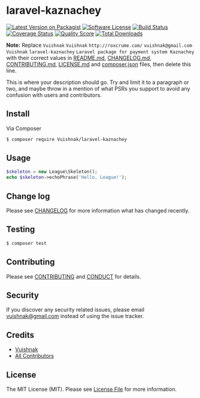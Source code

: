 # laravel-kaznachey

[![Latest Version on Packagist][ico-version]][link-packagist]
[![Software License][ico-license]](LICENSE.md)
[![Build Status][ico-travis]][link-travis]
[![Coverage Status][ico-scrutinizer]][link-scrutinizer]
[![Quality Score][ico-code-quality]][link-code-quality]
[![Total Downloads][ico-downloads]][link-downloads]

**Note:** Replace ```Vuishnak``` ```Vuishnak``` ```http://roxcrume.com/``` ```vuishnak@gmail.com``` ```Vuishnak``` ```laravel-kaznachey``` ```Laravel package for payment system Kaznachey``` with their correct values in [README.md](README.md), [CHANGELOG.md](CHANGELOG.md), [CONTRIBUTING.md](CONTRIBUTING.md), [LICENSE.md](LICENSE.md) and [composer.json](composer.json) files, then delete this line.

This is where your description should go. Try and limit it to a paragraph or two, and maybe throw in a mention of what
PSRs you support to avoid any confusion with users and contributors.

## Install

Via Composer

``` bash
$ composer require Vuishnak/laravel-kaznachey
```

## Usage

``` php
$skeleton = new League\Skeleton();
echo $skeleton->echoPhrase('Hello, League!');
```

## Change log

Please see [CHANGELOG](CHANGELOG.md) for more information what has changed recently.

## Testing

``` bash
$ composer test
```

## Contributing

Please see [CONTRIBUTING](CONTRIBUTING.md) and [CONDUCT](CONDUCT.md) for details.

## Security

If you discover any security related issues, please email vuishnak@gmail.com instead of using the issue tracker.

## Credits

- [Vuishnak][link-author]
- [All Contributors][link-contributors]

## License

The MIT License (MIT). Please see [License File](LICENSE.md) for more information.

[ico-version]: https://img.shields.io/packagist/v/Vuishnak/laravel-kaznachey.svg?style=flat-square
[ico-license]: https://img.shields.io/badge/license-MIT-brightgreen.svg?style=flat-square
[ico-travis]: https://img.shields.io/travis/Vuishnak/laravel-kaznachey/master.svg?style=flat-square
[ico-scrutinizer]: https://img.shields.io/scrutinizer/coverage/g/Vuishnak/laravel-kaznachey.svg?style=flat-square
[ico-code-quality]: https://img.shields.io/scrutinizer/g/Vuishnak/laravel-kaznachey.svg?style=flat-square
[ico-downloads]: https://img.shields.io/packagist/dt/Vuishnak/laravel-kaznachey.svg?style=flat-square

[link-packagist]: https://packagist.org/packages/Vuishnak/laravel-kaznachey
[link-travis]: https://travis-ci.org/Vuishnak/laravel-kaznachey
[link-scrutinizer]: https://scrutinizer-ci.com/g/Vuishnak/laravel-kaznachey/code-structure
[link-code-quality]: https://scrutinizer-ci.com/g/Vuishnak/laravel-kaznachey
[link-downloads]: https://packagist.org/packages/Vuishnak/laravel-kaznachey
[link-author]: https://github.com/Vuishnak
[link-contributors]: ../../contributors
